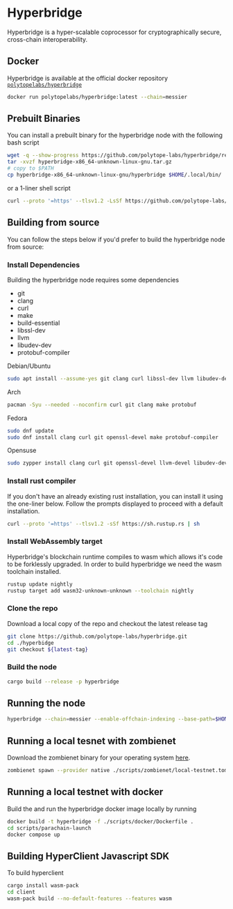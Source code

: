 # Hyperbridge
Hyperbridge is a hyper-scalable coprocessor for cryptographically secure, cross-chain interoperability.

## Docker

Hyperbridge is available at the official docker repository [`polytopelabs/hyperbridge`](https://hub.docker.com/r/polytopelabs/hyperbridge)

```bash
docker run polytopelabs/hyperbridge:latest --chain=messier
```

## Prebuilt Binaries

You can install a prebuilt binary for the hyperbridge node with the following bash script

```bash
wget -q --show-progress https://github.com/polytope-labs/hyperbridge/releases/download/${latest-tag}/hyperbridge-x86_64-unknown-linux-gnu.tar.gz
tar -xvzf hyperbridge-x86_64-unknown-linux-gnu.tar.gz
# copy to $PATH
cp hyperbridge-x86_64-unknown-linux-gnu/hyperbridge $HOME/.local/bin/
```

or a 1-liner shell script

```bash
curl --proto '=https' --tlsv1.2 -LsSf https://github.com/polytope-labs/hyperbridge/releases/download/${latest-tag}/hyperbridge-installer.sh | sh
```

## Building from source

You can follow the steps below if you'd prefer to build the hyperbridge node from source:


### Install Dependencies

Building the hyperbridge node requires some dependencies

- git
- clang
- curl
- make
- build-essential
- libssl-dev
- llvm
- libudev-dev
- protobuf-compiler

Debian/Ubuntu

```bash 
sudo apt install --assume-yes git clang curl libssl-dev llvm libudev-dev make protobuf-compiler
```
Arch

```bash
pacman -Syu --needed --noconfirm curl git clang make protobuf
```
Fedora

```bash
sudo dnf update
sudo dnf install clang curl git openssl-devel make protobuf-compiler
```
Opensuse

```bash
sudo zypper install clang curl git openssl-devel llvm-devel libudev-devel make protobuf
```

### Install rust compiler

If you don't have an already existing rust installation, you can install it using the one-liner below. Follow the prompts displayed to proceed with a default installation.

```bash
curl --proto '=https' --tlsv1.2 -sSf https://sh.rustup.rs | sh
```

### Install WebAssembly target

Hyperbridge's blockchain runtime compiles to wasm which allows it's code to be forklessly upgraded. In order to build hyperbridge we need the wasm toolchain installed.

```bash
rustup update nightly
rustup target add wasm32-unknown-unknown --toolchain nightly
```

### Clone the repo

Download a local copy of the repo and checkout the latest release tag

```bash
git clone https://github.com/polytope-labs/hyperbridge.git
cd ./hyperbidge
git checkout ${latest-tag}
```

### Build the node

```bash
cargo build --release -p hyperbridge
```

## Running the node

```bash
hyperbridge --chain=messier --enable-offchain-indexing --base-path=$HOME/.hyperbridge --pruning-archive
```

## Running a local tesnet with zombienet
Download the zombienet binary for your operating system [here](https://github.com/paritytech/zombienet).

```bash
zombienet spawn --provider native ./scripts/zombienet/local-testnet.toml
```

## Running a local testnet with docker
Build the and run the  hyperbridge docker image locally by running 

```bash
docker build -t hyperbridge -f ./scripts/docker/Dockerfile .
cd scripts/parachain-launch
docker compose up
```

## Building HyperClient Javascript SDK
To build hyperclient
```bash
cargo install wasm-pack
cd client
wasm-pack build --no-default-features --features wasm
```
